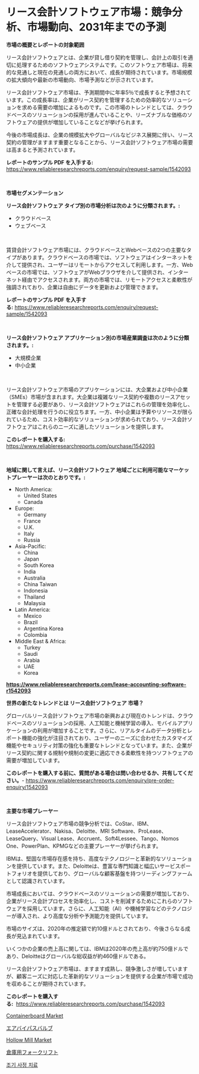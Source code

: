 <p><h1>リース会計ソフトウェア市場：競争分析、市場動向、2031年までの予測</h1></p><p><strong>市場の概要とレポートの対象範囲</strong></p>
<p><p>リース会計ソフトウェアとは、企業が貸し借り契約を管理し、会計上の取引を適切に処理するためのソフトウェアシステムです。このソフトウェア市場は、将来的な見通しと現在の見通しの両方において、成長が期待されています。市場規模の拡大傾向や最新の市場動向、市場予測などが示されています。</p><p>リース会計ソフトウェア市場は、予測期間中に年率5％で成長すると予想されています。この成長率は、企業がリース契約を管理するための効率的なソリューションを求める需要の増加によるものです。この市場のトレンドとしては、クラウドベースのソリューションの採用が進んでいることや、リーズナブルな価格のソフトウェアの提供が増加していることなどが挙げられます。</p><p>今後の市場成長は、企業の規模拡大やグローバルなビジネス展開に伴い、リース契約の管理がますます重要となることから、リース会計ソフトウェア市場の需要は高まると予測されています。</p></p>
<p><strong>レポートのサンプル PDF を入手する:</strong> <a href="https://www.reliableresearchreports.com/enquiry/request-sample/1542093">https://www.reliableresearchreports.com/enquiry/request-sample/1542093</a></p>
<p>&nbsp;</p>
<p><strong>市場セグメンテーション</strong></p>
<p><strong>リース会計ソフトウェア タイプ別の市場分析は次のように分類されます。:</strong></p>
<p><ul><li>クラウドベース</li><li>ウェブベース</li></ul></p>
<p>&nbsp;</p>
<p><p>賃貸会計ソフトウェア市場には、クラウドベースとWebベースの2つの主要なタイプがあります。クラウドベースの市場では、ソフトウェアはインターネットを介して提供され、ユーザーはリモートからアクセスして利用します。一方、Webベースの市場では、ソフトウェアがWebブラウザを介して提供され、インターネット経由でアクセスされます。両方の市場では、リモートアクセスと柔軟性が強調されており、企業は自由にデータを更新および管理できます。</p></p>
<p><strong>レポートのサンプル PDF を入手する:</strong>&nbsp;<a href="https://www.reliableresearchreports.com/enquiry/request-sample/1542093">https://www.reliableresearchreports.com/enquiry/request-sample/1542093</a></p>
<p>&nbsp;</p>
<p><strong> リース会計ソフトウェア アプリケーション別の市場産業調査は次のように分類されます。:</strong></p>
<p><ul><li>大規模企業</li><li>中小企業</li></ul></p>
<p>&nbsp;</p>
<p><p>リース会計ソフトウェア市場のアプリケーションには、大企業および中小企業（SMEs）市場が含まれます。大企業は複雑なリース契約や複数のリースアセットを管理する必要があり、リース会計ソフトウェアはこれらの管理を効率化し、正確な会計処理を行うのに役立ちます。一方、中小企業は予算やリソースが限られているため、コスト効率的なソリューションが求められており、リース会計ソフトウェアはこれらのニーズに適したソリューションを提供します。</p></p>
<p><strong>このレポートを購入する:</strong>&nbsp; <a href="https://www.reliableresearchreports.com/purchase/1542093">https://www.reliableresearchreports.com/purchase/1542093</a></p>
<p>&nbsp;</p>
<p><strong>地域に関して言えば、リース会計ソフトウェア 地域ごとに利用可能なマーケットプレーヤーは次のとおりです。:</strong></p>
<p><ul>
    <li>
        North America:
        <ul>
            <li>United States</li>
            <li>Canada</li>
        </ul>
    </li>
    <li>
        Europe:
        <ul>
            <li>Germany</li>
            <li>France</li>
            <li>U.K.</li>
            <li>Italy</li>
            <li>Russia</li>
        </ul>
    </li>
    <li>
        Asia-Pacific:
        <ul>
            <li>China</li>
            <li>Japan</li>
            <li>South Korea</li>
            <li>India</li>
            <li>Australia</li>
            <li>China Taiwan</li>
            <li>Indonesia</li>
            <li>Thailand</li>
            <li>Malaysia</li>
        </ul>
    </li>
    <li>
        Latin America:
        <ul>
            <li>Mexico</li>
            <li>Brazil</li>
            <li>Argentina Korea</li>
            <li>Colombia</li>
        </ul>
    </li>
    <li>
        Middle East & Africa:
        <ul>
            <li>Turkey</li>
            <li>Saudi</li>
            <li>Arabia</li>
            <li>UAE</li>
            <li>Korea</li>
        </ul>
    </li>
    </ul></p>
<p><strong><a href="https://www.reliableresearchreports.com/lease-accounting-software-r1542093">https://www.reliableresearchreports.com/lease-accounting-software-r1542093</a></strong>&nbsp;</p>
<p><strong>世界の新たなトレンドとは リース会計ソフトウェア 市場？</strong></p>
<p><p>グローバルリース会計ソフトウェア市場の新興および現在のトレンドは、クラウドベースのソリューションの採用、人工知能と機械学習の導入、モバイルアプリケーションの利用が増加することです。さらに、リアルタイムのデータ分析とレポート機能の強化が注目されており、ユーザーのニーズに合わせたカスタマイズ機能やセキュリティ対策の強化も重要なトレンドとなっています。また、企業がリース契約に関する規制や規制の変更に適応できる柔軟性を持つソフトウェアの需要が増加しています。</p></p>
<p><strong>このレポートを購入する前に、質問がある場合は問い合わせるか、共有してください。</strong>- <a href="https://www.reliableresearchreports.com/enquiry/pre-order-enquiry/1542093">https://www.reliableresearchreports.com/enquiry/pre-order-enquiry/1542093</a></p>
<p>&nbsp;</p>
<p><strong>主要な市場プレーヤー</strong></p>
<p><p>リース会計ソフトウェア市場の競争分析では、CoStar、IBM、LeaseAccelerator、Nakisa、Deloitte、MRI Software、ProLease、LeaseQuery、Visual Lease、Accruent、Soft4Lessee、Tango、Nomos One、PowerPlan、KPMGなどの主要プレーヤーが挙げられます。</p><p>IBMは、堅固な市場存在感を持ち、高度なテクノロジーと革新的なソリューションを提供しています。また、Deloitteは、豊富な専門知識と幅広いサービスポートフォリオを提供しており、グローバルな顧客基盤を持つリーディングファームとして認識されています。</p><p>市場成長においては、クラウドベースのソリューションの需要が増加しており、企業がリース会計プロセスを効率化し、コストを削減するためにこれらのソフトウェアを採用しています。さらに、人工知能（AI）や機械学習などのテクノロジーが導入され、より高度な分析や予測能力を提供しています。</p><p>市場のサイズは、2020年の推定額で約10億ドルとされており、今後さらなる成長が見込まれています。</p><p>いくつかの企業の売上高に関しては、IBMは2020年の売上高が約750億ドルであり、Deloitteはグローバルな総収益が約460億ドルである。</p><p>リース会計ソフトウェア市場は、ますます成熟し、競争激しさが増していますが、顧客ニーズに対応した革新的なソリューションを提供する企業が市場で成功を収めることが期待されています。</p></p>
<p><strong>このレポートを購入する:</strong>&nbsp;&nbsp;<a href="https://www.reliableresearchreports.com/purchase/1542093">https://www.reliableresearchreports.com/purchase/1542093</a></p>
<p><p><a href="https://www.linkedin.com/pulse/containerboard-market-provides-comprehensive-analysis-including-nlztc?trackingId=%2BLgXEPjcxSvt1rM3TiGk9Q%3D%3D">Containerboard Market</a></p><p><a href="https://github.com/EstelWisozk1/Market-Research-Report-List-1/blob/main/555377326794.md">エアバイパスバルブ</a></p><p><a href="https://github.com/Airanohannonzb68e5pb53oc1/Market-Research-Report-List-2/blob/main/hollow-mill-market.md">Hollow Mill Market</a></p><p><a href="https://github.com/lrlmopnhwd79300/Market-Research-Report-List-1/blob/main/769116326793.md">倉庫用フォークリフト</a></p><p><a href="https://github.com/JeromeRtyau89966/Market-Research-Report-List-1/blob/main/835639424793.md">조기 사정 치료</a></p></p>